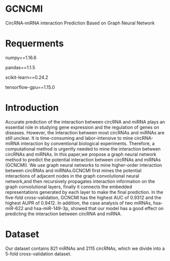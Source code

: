 # GCNCMI
CircRNA-miRNA interaction Prediction Based on Graph Neural Network

# Requerments

numpy==1.16.6


pandas==1.1.5


scikit-learn==0.24.2

tensorflow-gpu==1.15.0


# Introduction

Accurate prediction of the interaction  between circRNA and miRNA plays an essential role in studying gene expression and the regulation of genes on diseases. However, the interaction  between most circRNAs and miRNAs are still unclear. It is time-consuming and labor-intensive to mine circRNA-miRNA interaction  by conventional biological experiments. Therefore, a computational method is urgently needed to mine the interaction between circRNAs and miRNAs. In this paper,we propose a graph neural network method to predict the potential interaction  between circRNAs and miRNAs (GCNCMI). We use graph neural networks to mine higher-order interaction  between circRNAs and miRNAs.GCNCMI first mines the potential interactions of adjacent nodes in the graph convolutional neural network,and then recursively propagates interaction  information on the graph convolutional layers, finally it connects the embedded representations generated by each layer to make the final prediction. In the five-fold cross-validation, GCNCMI has the highest AUC of 0.9312 and the highest AUPR of 0.9412. In addition, the case analysis of two miRNAs, hsa-miR-622 and hsa-miR-149-3p, showed that our model has a good effect on predicting the interaction  between circRNA and miRNA.


<!-- #Citation
If you want to use our codes and datasets in your research, please cite:


CircRNA-miRNA interaction Prediction Based on
Graph Neural Network -->
# Dataset

Our dataset contains 821 miRNAs and 2115 circRNAs, which we divide into a 5-fold cross-validation dataset.


